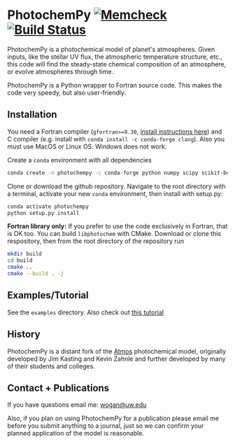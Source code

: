 
# PhotochemPy [![Memcheck](https://img.shields.io/badge/memcheck-clean-green.svg?style=flat)]() [![Build Status](https://travis-ci.com/Nicholaswogan/PhotochemPy.svg?branch=main)](https://travis-ci.com/Nicholaswogan/PhotochemPy)
PhotochemPy is a photochemical model of planet's atmospheres. Given inputs, like the stellar UV flux, the atmospheric temperature structure, etc., this code will find the steady-state chemical composition of an atmosphere, or evolve atmospheres through time.

<!-- [![Documentation Status](https://readthedocs.org/projects/photochempy/badge/?version=latest)](https://photochempy.readthedocs.io/en/latest/?badge=latest) -->

PhotochemPy is a Python wrapper to Fortran source code. This makes the code very speedy, but also user-friendly.

## Installation

You need a Fortran compiler (`gfortran>=9.30`, [install instructions here](https://fortran-lang.org/learn/os_setup/install_gfortran)) and C compiler (e.g. install with `conda install -c conda-forge clang`). Also you must use MacOS or Linux OS. Windows does not work.

Create a `conda` environment with all dependencies

```sh
conda create -n photochempy -c conda-forge python numpy scipy scikit-build
```

Clone or download the github repository. Navigate to the root directory with a terminal, activate your new `conda` environment, then install with setup.py:

```sh
conda activate photochempy
python setup.py install
```

**Fortran library only:** If you prefer to use the code exclusively in Fortran, that is OK too. You can build `libphotochem` with CMake. Download or clone this respository, then from the root directory of the repository run

```sh
mkdir build
cd build
cmake ..
cmake --build . -j
```

## Examples/Tutorial

See the `examples` directory. Also check out [this tutorial](https://github.com/Nicholaswogan/PhotochemPy/blob/main/docs/source/Tutorial.ipynb)

## History
PhotochemPy is a distant fork of the [Atmos](https://github.com/VirtualPlanetaryLaboratory/atmos) photochemical model, originally developed by Jim Kasting and Kevin Zahnle and further developed by many of their students and colleges.

## Contact + Publications
If you have questions email me: wogan@uw.edu

Also, if you plan on using PhotochemPy for a publication please email me before you submit anything to a journal, just so we can confirm your planned application of the model is reasonable.
